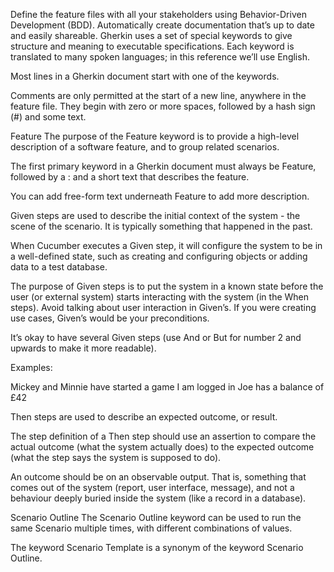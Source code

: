 Define the feature files with all your stakeholders using Behavior-Driven Development (BDD). Automatically create documentation that’s up to date and easily shareable.
Gherkin uses a set of special keywords to give structure and meaning to executable specifications. Each keyword is translated to many spoken languages; in this reference we’ll use English.

Most lines in a Gherkin document start with one of the keywords.

Comments are only permitted at the start of a new line, anywhere in the feature file. They begin with zero or more spaces, followed by a hash sign (#) and some text.

Feature
The purpose of the Feature keyword is to provide a high-level description of a software feature, and to group related scenarios.

The first primary keyword in a Gherkin document must always be Feature, followed by a : and a short text that describes the feature.

You can add free-form text underneath Feature to add more description.

Given steps are used to describe the initial context of the system - the scene of the scenario. It is typically something that happened in the past.

When Cucumber executes a Given step, it will configure the system to be in a well-defined state, such as creating and configuring objects or adding data to a test database.

The purpose of Given steps is to put the system in a known state before the user (or external system) starts interacting with the system (in the When steps). Avoid talking about user interaction in Given’s. If you were creating use cases, Given’s would be your preconditions.

It’s okay to have several Given steps (use And or But for number 2 and upwards to make it more readable).

Examples:

Mickey and Minnie have started a game
I am logged in
Joe has a balance of £42

Then steps are used to describe an expected outcome, or result.

The step definition of a Then step should use an assertion to compare the actual outcome (what the system actually does) to the expected outcome (what the step says the system is supposed to do).

An outcome should be on an observable output. That is, something that comes out of the system (report, user interface, message), and not a behaviour deeply buried inside the system (like a record in a database).

Scenario Outline
The Scenario Outline keyword can be used to run the same Scenario multiple times, with different combinations of values.

The keyword Scenario Template is a synonym of the keyword Scenario Outline.

